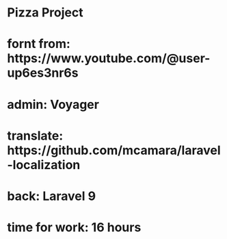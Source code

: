 <h1>Pizza  Project </h1>
<h1>fornt from: https://www.youtube.com/@user-up6es3nr6s </h1>
<h1>admin: Voyager</h1>
<h1>translate: https://github.com/mcamara/laravel-localization</h1>
<h1>back: Laravel 9</h1>
<h1>time for work: 16 hours</h1>
